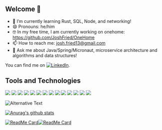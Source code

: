 
## Welcome 👋

- 🌱 I’m currently learning Rust, SQL, Node, and networking!
- 😄 Pronouns: he/him
- :nerd_face:	In my free time, I am currently working on onehome: https://github.com/JoshFried/OneHome
- 📫 How to reach me: josh.fried13@gmail.com
- 💬 Ask me about Java/Spring/Micronaut, microservice architecture and algorithms and data structures!
<!-- Actual text -->

You can find me on [![LinkedIn][2.2]][2].

## Tools and Technologies

![](https://img.shields.io/badge/OS-Manjaro-informational?style=flat&logo=<LOGO_NAME>&logoColor=white&color=2bbc8a)
![](https://img.shields.io/badge/Editor-IntelliJ-informational?style=flat&logo=<LOGO_NAME>&logoColor=white&color=2bbc8a)
![](https://img.shields.io/badge/Editor-Vim-informational?style=flat&logo=<LOGO_NAME>&logoColor=white&color=2bbc8a)
![](https://img.shields.io/badge/Code-Java-informational?style=flat&logo=<LOGO_NAME>&logoColor=white&color=2bbc8a)
![](https://img.shields.io/badge/Code-TypeScript-informational?style=flat&logo=<LOGO_NAME>&logoColor=white&color=2bbc8a)
![](https://img.shields.io/badge/Code-Python-informational?style=flat&logo=<LOGO_NAME>&logoColor=white&color=2bbc8a)
![](https://img.shields.io/badge/Code-C++-informational?style=flat&logo=<LOGO_NAME>&logoColor=white&color=2bbc8a)
![](https://img.shields.io/badge/Code-PHP-informational?style=flat&logo=<LOGO_NAME>&logoColor=white&color=2bbc8a)
![](https://img.shields.io/badge/Code-Rust-informational?style=flat&logo=<LOGO_NAME>&logoColor=white&color=2bbc8a)
![](https://img.shields.io/badge/Shell-zsh-informational?style=flat&logo=<LOGO_NAME>&logoColor=white&color=2bbc8a)
![](https://img.shields.io/badge/Tools-Cassandra-informational?style=flat&logo=<LOGO_NAME>&logoColor=white&color=2bbc8a)
![](https://img.shields.io/badge/Tools-MySQL-informational?style=flat&logo=<LOGO_NAME>&logoColor=white&color=2bbc8a)
![](https://img.shields.io/badge/Tools-PostgreSQL-informational?style=flat&logo=<LOGO_NAME>&logoColor=white&color=2bbc8a)
![](https://img.shields.io/badge/Tools-Docker-informational?style=flat&logo=<LOGO_NAME>&logoColor=white&color=2bbc8a)

<!-- Icons -->

[2.2]: https://raw.githubusercontent.com/MartinHeinz/MartinHeinz/master/linkedin-3-16.png (LinkedIn icon without padding)

<!-- Links to your social media accounts -->

[2]: https://www.linkedin.com/in/josh-fried/

<img src="https://github.com/JoshFried/JoshFried/blob/master/images/stat.svg" alt="Alternative Text"/>



<!-- Icons
**JoshFried/JoshFried** is a ✨ _special_ ✨ repository because its `README.md` (this file) appears on your GitHub profile.


Here are some ideas to get you started:
- 👯 I’m looking to collaborate on ...
- 🤔 I’m looking for help with ...

 ...
 [![Top Langs](https://github-readme-stats.vercel.app/api/top-langs/?username=JoshFried&count_private=True&theme=dark&count=10&hide=php,html)](https://github.com/anuraghazra/github-readme-stats)
-->

[![Anurag's github stats](https://github-readme-stats.vercel.app/api?username=joshfried&count_private=True&show_icons=true&theme=dark)](https://github.com/joshfried)

[![ReadMe Card](https://github-readme-stats.vercel.app/api/pin/?username=joshfried&repo=soen341&theme=dark)](https://github.com/joshfried/soen341)[![ReadMe Card](https://github-readme-stats.vercel.app/api/pin/?username=joshfried&repo=SOEN343&theme=dark)](https://github.com/JoshFried/SOEN343)




<!--

&#12288; (linebreak)
<!--
// can add c ustom skills here  can find more styles at shields.io and icons at simpleicons.org

-->
</div>
